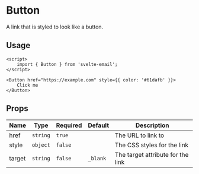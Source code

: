 # Button

A link that is styled to look like a button.

## Usage

```svelte
<script>
	import { Button } from 'svelte-email';
</script>

<Button href="https://example.com" style={{ color: '#61dafb' }}>
	Click me
</Button>
```

## Props

<script>
	import { Chip } from '@svelteness/kit-docs';
</script>

| Name                | Type     | Required | Default  | Description                       |
| ------------------- | -------- | -------- | -------- | --------------------------------- |
| <Chip>href</Chip>   | `string` | `true`   |          | The URL to link to                |
| <Chip>style</Chip>  | `object` | `false`  |          | The CSS styles for the link       |
| <Chip>target</Chip> | `string` | `false`  | `_blank` | The target attribute for the link |
